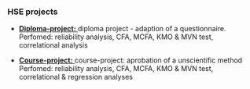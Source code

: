 ### HSE projects

- <a href="https://github.com/vladank99/HSE-projects/tree/main/Diploma_project"> **Diploma-project:** </a> diploma project - adaption of a questionnaire.   
          Perfomed: reliability analysis, CFA, MCFA, KMO & MVN test, correlational analysis

- <a href="https://htmlpreview.github.io/?https://github.com/vladank99/HSE-projects/blob/main/Apology_languages_analysis.html"> **Course-project:** </a> course-project: aprobation of a unscientific method
          Perfomed: reliability analysis, CFA, MCFA, KMO & MVN test, correlational & regression analyses
